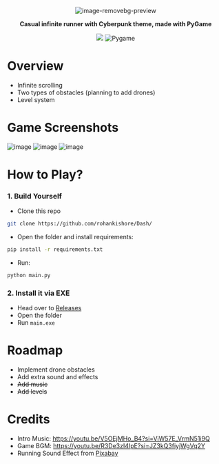 <div align="center">
  
![image-removebg-preview](https://github.com/user-attachments/assets/088ac7a8-1a54-4817-a842-1baeb1551baa)

<b> Casual infinite runner with Cyberpunk theme, made with PyGame </b>

<img src="https://img.shields.io/badge/python%20-%2314354C.svg?&style=for-the-badge&logo=python&logoColor=white"/>  ![Pygame](https://img.shields.io/badge/Pygame-EF3939?style=for-the-badge&logo=Pygame&logoColor=white)

</div>

# Overview
- Infinite scrolling
- Two types of obstacles (planning to add drones)
- Level system

# Game Screenshots

![image](https://github.com/user-attachments/assets/db30b8a5-3e8f-47c4-952d-2798505bbf7a)
![image](https://github.com/user-attachments/assets/7d9e9a76-208e-4c7f-8cb6-e5537e178854)
![image](https://github.com/user-attachments/assets/683deb09-53cd-49b8-8560-0fec941a4564)


# How to Play?

### 1. Build Yourself
- Clone this repo
```bash
git clone https://github.com/rohankishore/Dash/
```
- Open the folder and install requirements:
```bash
pip install -r requirements.txt
```

- Run:
```bash
python main.py
```

### 2. Install it via EXE
- Head over to [Releases](https://github.com/rohankishore/Dash/releases/)
- Open the folder
- Run `main.exe`

# Roadmap
- Implement drone obstacles
- Add extra sound and effects
- <strike> Add music </strike>
- <strike> Add levels </strike>

# Credits
- Intro Music: https://youtu.be/V5OEjMHo_B4?si=ViW57E_VrmN51i9Q
- Game BGM: https://youtu.be/R3De3zI4IpE?si=JZ3kQ3fiyjWgVq2Y
- Running Sound Effect from <a href="https://pixabay.com/?utm_source=link-attribution&utm_medium=referral&utm_campaign=music&utm_content=47486">Pixabay</a>
